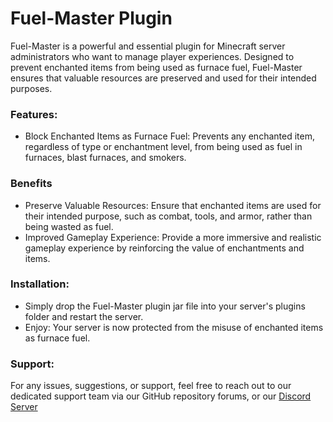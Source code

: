 # Fuel-Master Plugin
Fuel-Master is a powerful and essential plugin for Minecraft server administrators who want to manage player experiences. Designed to prevent enchanted items from being used as furnace fuel, Fuel-Master ensures that valuable resources are preserved and used for their intended purposes.

### Features:

* Block Enchanted Items as Furnace Fuel: Prevents any enchanted item, regardless of type or enchantment level, from being used as fuel in furnaces, blast furnaces, and smokers.

### Benefits

* Preserve Valuable Resources: Ensure that enchanted items are used for their intended purpose, such as combat, tools, and armor, rather than being wasted as fuel.
* Improved Gameplay Experience: Provide a more immersive and realistic gameplay experience by reinforcing the value of enchantments and items.

### Installation: 

* Simply drop the Fuel-Master plugin jar file into your server's plugins folder and restart the server.
* Enjoy: Your server is now protected from the misuse of enchanted items as furnace fuel.

### Support:
For any issues, suggestions, or support, feel free to reach out to our dedicated support team via our GitHub repository forums, or our [Discord Server](https://discord.gg/HY5dmSuKwv)
